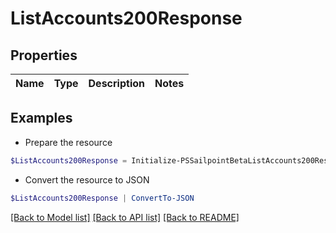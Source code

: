 # ListAccounts200Response
## Properties

Name | Type | Description | Notes
------------ | ------------- | ------------- | -------------

## Examples

- Prepare the resource
```powershell
$ListAccounts200Response = Initialize-PSSailpointBetaListAccounts200Response 
```

- Convert the resource to JSON
```powershell
$ListAccounts200Response | ConvertTo-JSON
```

[[Back to Model list]](../README.md#documentation-for-models) [[Back to API list]](../README.md#documentation-for-api-endpoints) [[Back to README]](../README.md)


